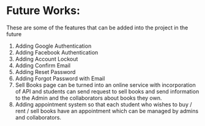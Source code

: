 # Future Works:

These are some of the features that can be added into the project in the future<br>

1. Adding Google Authentication
2. Adding Facebook Authentication
3. Adding Account Lockout
4. Adding Confirm Email
5. Adding Reset Password
6. Adding Forgot Password with Email
7. Sell Books page can be turned into an online service with incorporation of API and students can send request to sell books and send information to the Admin and the collaborators about books they own.
8. Adding appointment system so that each student who wishes to buy / rent / sell books have an appointment which can be managed by admins and collaborators.
